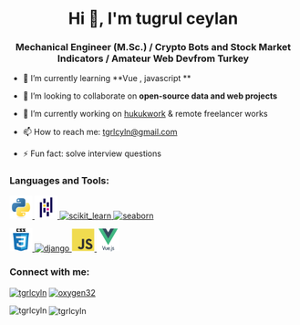 <h1 align="center">Hi 👋, I'm tugrul ceylan</h1>
<h3 align="center">Mechanical Engineer (M.Sc.) / Crypto Bots and Stock Market Indicators / Amateur Web Devfrom Turkey</h3>

- 🌱 I’m currently learning **Vue , javascript **

- 👯 I’m looking to collaborate on **open-source data and web projects**

- 🔭 I’m currently working on [hukukwork](https://www.hukukwork.com) & remote freelancer works

- 📫 How to reach me: tgrlcyln@gmail.com

- ⚡ Fun fact: solve interview questions




<h3 align="left">Languages and Tools:</h3>
<p align="left"> <a href="https://www.w3schools.com/css/" target="_blank" rel="noreferrer">
 
 <img src="https://raw.githubusercontent.com/devicons/devicon/master/icons/python/python-original.svg" alt="python" width="40" height="40"/> </a> <a href="https://scikit-learn.org/" target="_blank" rel="noreferrer"><img src="https://raw.githubusercontent.com/devicons/devicon/2ae2a900d2f041da66e950e4d48052658d850630/icons/pandas/pandas-original.svg" alt="pandas" width="40" height="40"/> </a> <a href="https://www.python.org" target="_blank" rel="noreferrer">  <img src="https://upload.wikimedia.org/wikipedia/commons/0/05/Scikit_learn_logo_small.svg" alt="scikit_learn" width="40" height="40"/> </a> <a href="https://seaborn.pydata.org/" target="_blank" rel="noreferrer"> <img src="https://seaborn.pydata.org/_images/logo-mark-lightbg.svg" alt="seaborn" width="40" height="40"/> </a> <a href="https://vuejs.org/" target="_blank" rel="noreferrer">
  
 <img src="https://raw.githubusercontent.com/devicons/devicon/master/icons/css3/css3-original-wordmark.svg" alt="css3" width="40" height="40"/> </a> <a href="https://www.djangoproject.com/" target="_blank" rel="noreferrer"> <img src="https://cdn.worldvectorlogo.com/logos/django.svg" alt="django" width="40" height="40"/> </a> <a href="https://developer.mozilla.org/en-US/docs/Web/JavaScript" target="_blank" rel="noreferrer"> <img src="https://raw.githubusercontent.com/devicons/devicon/master/icons/javascript/javascript-original.svg" alt="javascript" width="40" height="40"/> </a> <a href="https://pandas.pydata.org/" target="_blank" rel="noreferrer">  <img src="https://raw.githubusercontent.com/devicons/devicon/master/icons/vuejs/vuejs-original-wordmark.svg" alt="vuejs" width="40" height="40"/> </a> </p>

<h3 align="left">Connect with me:</h3>
<p align="left">
<a href="https://www.linkedin.com/in/tgrlcyln/" target="blank"><img align="center" src="https://raw.githubusercontent.com/rahuldkjain/github-profile-readme-generator/master/src/images/icons/Social/linked-in-alt.svg" alt="tgrlcyln" height="30" width="40" /></a>
<a href="https://www.kaggle.com/oxygen32" target="blank"><img align="center" src="https://raw.githubusercontent.com/rahuldkjain/github-profile-readme-generator/master/src/images/icons/Social/kaggle.svg" alt="oxygen32" height="30" width="40" /></a>
</p>

<p><img align="left" src="https://github-readme-stats.vercel.app/api/top-langs?username=tgrlcyln&show_icons=true&locale=en&layout=compact" alt="tgrlcyln" /></p>

<p>&nbsp;<img align="center" src="https://github-readme-stats.vercel.app/api?username=tgrlcyln&show_icons=true&locale=en" alt="tgrlcyln" /></p>

